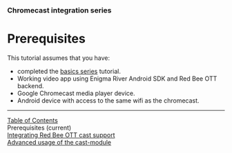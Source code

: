 ### Chromecast integration series
# Prerequisites
This tutorial assumes that you have:
* completed the [basics series](../index.md#basics-series) tutorial.
* Working video app using Enigma River Android SDK and Red Bee OTT backend.
* Google Chromecast media player device.
* Android device with access to the same wifi as the chromecast.


___
[Table of Contents](../index.md)<br/>
Prerequisites (current)<br/>
[Integrating Red Bee OTT cast support](chromecast.md)<br/>
[Advanced usage of the cast-module](chromecast_advanced.md)<br/>
